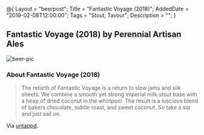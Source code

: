 @{ 
 Layout = "beerpost"; 
 Title = "Fantastic Voyage (2018)"; 
 AddedDate = "2019-02-08T12:00:00"; 
 Tags = "Stout, Tavour"; 
 Description = ""; 
 } 
 

## Fantastic Voyage (2018) by Perennial Artisan Ales

![beer-pic]

### About Fantastic Voyage (2018)

> The rebirth of Fantastic Voyage is a return to slow jams and silk sheets. We combine a smooth yet strong imperial milk stout base with a heap of dried coconut in the whirlpool. The result is a luscious blend of bakers chocolate, subtle roast, and sweet coconut. So take a sip and just sail on.

Via [untappd][untappd-url].

[untappd-url]: <https://untappd.com/b/perennial-artisan-ales-fantastic-voyage-2018/2798673>
[beer-pic]: https://jasonpowley.com/assets/img/2019-02-08-fantastic-voyage-2018.jpeg "Fantastic Voyage (2018) by Perennial Artisan Ales"

